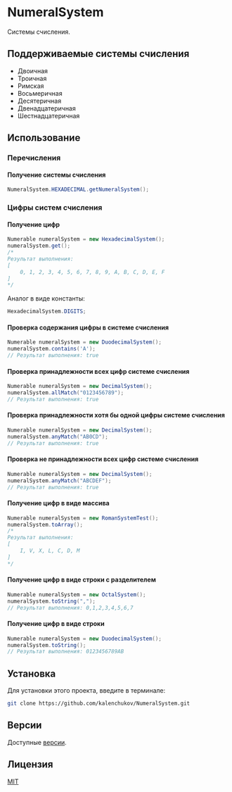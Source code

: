# NumeralSystem

Системы счисления.

## Поддерживаемые системы счисления

* Двоичная
* Троичная
* Римская
* Восьмеричная
* Десятеричная
* Двенадцатеричная
* Шестнадцатеричная

## Использование

### Перечисления

#### Получение системы счисления

```java
NumeralSystem.HEXADECIMAL.getNumeralSystem();
```

### Цифры систем счисления 

#### Получение цифр

```java
Numerable numeralSystem = new HexadecimalSystem();
numeralSystem.get();
/*
Результат выполнения:
[
    0, 1, 2, 3, 4, 5, 6, 7, 8, 9, A, B, C, D, E, F
]
*/
```

Аналог в виде константы:

```java
HexadecimalSystem.DIGITS;
```

#### Проверка содержания цифры в системе счисления

```java
Numerable numeralSystem = new DuodecimalSystem();
numeralSystem.contains('A');
// Результат выполнения: true
```

#### Проверка принадлежности всех цифр системе счисления

```java
Numerable numeralSystem = new DecimalSystem();
numeralSystem.allMatch("0123456789");
// Результат выполнения: true
```

#### Проверка принадлежности хотя бы одной цифры системе счисления

```java
Numerable numeralSystem = new DecimalSystem();
numeralSystem.anyMatch("AB0CD");
// Результат выполнения: true
```

#### Проверка не принадлежности всех цифр системе счисления

```java
Numerable numeralSystem = new DecimalSystem();
numeralSystem.anyMatch("ABCDEF");
// Результат выполнения: true
```

#### Получение цифр в виде массива

```java
Numerable numeralSystem = new RomanSystemTest();
numeralSystem.toArray();
/*
Результат выполнения:
[
    I, V, X, L, C, D, M
]
*/
```

#### Получение цифр в виде строки с разделителем

```java
Numerable numeralSystem = new OctalSystem();
numeralSystem.toString(",");
// Результат выполнения: 0,1,2,3,4,5,6,7
```

#### Получение цифр в виде строки

```java
Numerable numeralSystem = new DuodecimalSystem();
numeralSystem.toString();
// Результат выполнения: 0123456789AB
```

## Установка

Для установки этого проекта, введите в терминале:

```bash
git clone https://github.com/kalenchukov/NumeralSystem.git
```

## Версии

Доступные [версии](https://github.com/kalenchukov/NumeralSystem/releases).

## Лицензия

[MIT](https://opensource.org/licenses/MIT)
